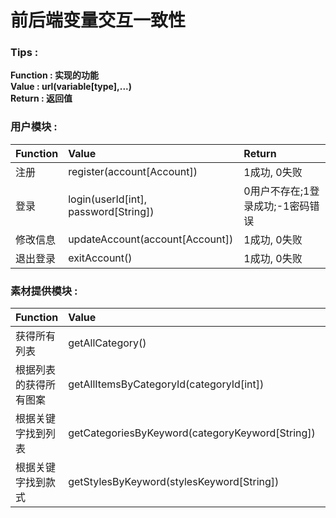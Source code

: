# 前后端变量交互一致性

### Tips :
**Function : 实现的功能**<br>
**Value : url(variable[type],...)**<br>
**Return : 返回值**

### 用户模块 :

| Function     | Value                              | Return                       |
| :------- | :----------------------------------- | :------------------------------- |
| 注册     | register(account[Account])           | 1成功, 0失败                     |
| 登录     | login(userId[int], password[String]) | 0用户不存在;1登录成功;-1密码错误 |
| 修改信息 | updateAccount(account[Account])      | 1成功, 0失败                     |
| 退出登录 | exitAccount()                        | 1成功, 0失败                     |

### 素材提供模块 :

| Function                                                       | Value                                               | Return         |
| :--------------------------------------------------------- | :-------------------------------------------------- | :------------- |
| 获得所有列表                                               | getAllCategory()                                    | List<category> |
| 根据列表的获得所有图案                                     | getAllItemsByCategoryId(categoryId[int])            | List<Item>     |
| 根据关键字找到列表                                         | getCategoriesByKeyword(categoryKeyword[String])     | List<Category> |
| 根据关键字找到款式                                         | getStylesByKeyword(stylesKeyword[String])           | List<Style>    |
| 根据颜色和款式找到对应的衣服                               | getStyleByColorAndName(color[String], name[String]) | Style          |
| 根据款式ID找到对应颜色的衣服（可用在查询衣服可改变的颜色） | getSameStylesByCategoryId(categoryId[int])            | List<Style>    |
| 根据图案ID找到图案                                         | getItemByItemId(itemId[int])                        | Item           |
| 根据列表ID找到列表                                         | getCategoryByCategoryId(categoryId[int])            | Category       |
| 根据款式ID找到款式                                         | getStyleByStyleId(styleId[int])                     | Style          |

### 用户设计模块 :

| Function                                                         | Value                                                        | Return                              |
| ------------------------------------------------------------ | ------------------------------------------------------------ | ----------------------------------- |
| 获取所有设计                                                 | getAllDesign()                                               | List<Design>                        |
| 获取当前用户的设计                                           | getDesignOfCurrentUser()                                     | List<Design>                        |
| 根据styleId获取设计                                          | getDesignByStyleId(styleId[int])                             | List<Design>                        |
| 根据productId获取设计                                        | getDesignByProductId(productId[int])                         | List<Design>                        |
| 储存用户的一次设计[参考链接](https://www.jianshu.com/p/8ec4deb1579c) | insertDesign(imgFile[MultipartFile], material[String], publich[char], size[String], styleId[int], thought[String]) | 1储存成功, 0储存失败,-1文件上传失败 |
| 更新某条设计                                                 | updateDesign(design[Design])                                 | 1成功, 0失败                        |
| 删除某条设计                                                 | deleteDesign(productId[int])                                 | 1成功, 0失败                        |

### 用户交流模块 :

| Function                  | Value                                  | Return         |
| --------------------- | -------------------------------------- | -------------- |
| 获取当前用户的评论    | getCommentsOfCurrentUser()             | List<Comments> |
| 根据productId获取评论 | getCommentsByProductId(productId[int]) | List<Comments> |
| 当前用户发表评论      | insertComments(comments[Comments])     | 1成功, 0失败   |

